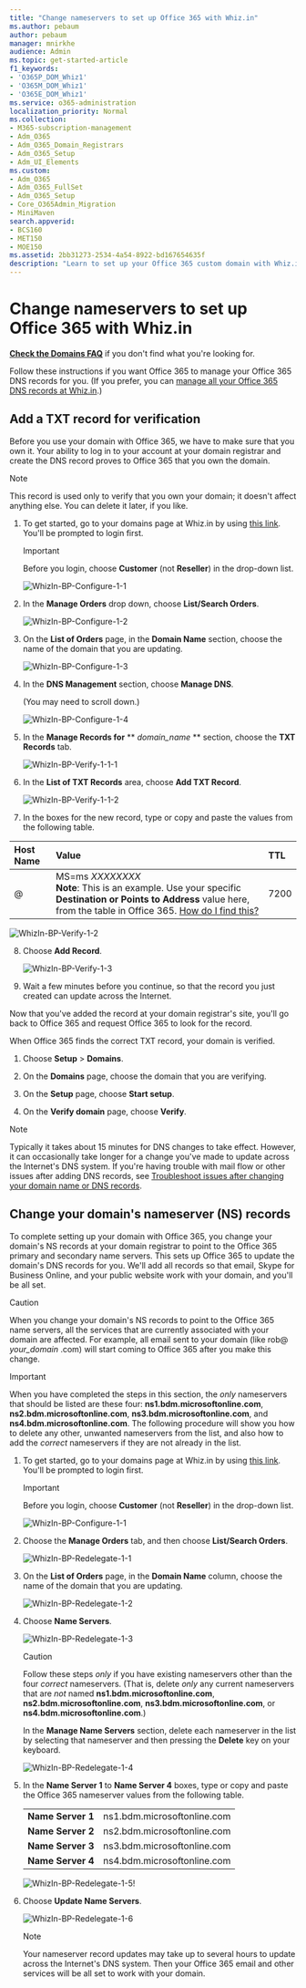```yaml
---
title: "Change nameservers to set up Office 365 with Whiz.in"
ms.author: pebaum
author: pebaum
manager: mnirkhe
audience: Admin
ms.topic: get-started-article
f1_keywords:
- 'O365P_DOM_Whiz1'
- 'O365M_DOM_Whiz1'
- 'O365E_DOM_Whiz1'
ms.service: o365-administration
localization_priority: Normal
ms.collection: 
- M365-subscription-management
- Adm_O365
- Adm_O365_Domain_Registrars
- Adm_O365_Setup
- Adm_UI_Elements
ms.custom:
- Adm_O365
- Adm_O365_FullSet
- Adm_O365_Setup
- Core_O365Admin_Migration
- MiniMaven
search.appverid:
- BCS160
- MET150
- MOE150
ms.assetid: 2bb31273-2534-4a54-8922-bd167654635f
description: "Learn to set up your Office 365 custom domain with Whiz.in if you want Office 365 to manage your DNS records.  "
---
```


# Change nameservers to set up Office 365 with Whiz.in

 **[Check the Domains FAQ](../setup/domains-faq.md)** if you don't find what you're looking for. 
  
Follow these instructions if you want Office 365 to manage your Office 365 DNS records for you. (If you prefer, you can [manage all your Office 365 DNS records at Whiz.in](create-dns-records-at-whiz-in.md).)
  
    
## Add a TXT record for verification

Before you use your domain with Office 365, we have to make sure that you own it. Your ability to log in to your account at your domain registrar and create the DNS record proves to Office 365 that you own the domain.
  
> [!NOTE]
> This record is used only to verify that you own your domain; it doesn't affect anything else. You can delete it later, if you like. 
  
1. To get started, go to your domains page at Whiz.in by using [this link](http://domain.whiz.in/). You'll be prompted to login first.
    
    > [!IMPORTANT]
    > Before you login, choose **Customer** (not **Reseller**) in the drop-down list. 
  
    ![WhizIn-BP-Configure-1-1](../media/23f281b0-69ff-483b-908b-beb6b9d7ee65.png)
  
2. In the **Manage Orders** drop down, choose **List/Search Orders**.
    
    ![WhizIn-BP-Configure-1-2](../media/9c9202b1-2463-40a1-ad0f-5e7800e70d6b.png)
  
3. On the **List of Orders** page, in the **Domain Name** section, choose the name of the domain that you are updating. 
    
    ![WhizIn-BP-Configure-1-3](../media/3c241f4f-2ce1-4286-90a2-959a40761b7e.png)
  
4. In the **DNS Management** section, choose **Manage DNS**.
    
    (You may need to scroll down.)
    
    ![WhizIn-BP-Configure-1-4](../media/f94b8ccc-e677-4825-b432-fc26781e1596.png)
  
5. In the **Manage Records for** ** *domain_name* ** section, choose the **TXT Records** tab. 
    
    ![WhizIn-BP-Verify-1-1-1](../media/541c2f15-cebf-472b-80c6-a4312fb65f10.png)
  
6. In the **List of TXT Records** area, choose **Add TXT Record**.
    
    ![WhizIn-BP-Verify-1-1-2](../media/1cdd1e12-da95-421c-ab9a-29ad317cbeae.png)
  
7. In the boxes for the new record, type or copy and paste the values from the following table.
    
|**Host Name**|**Value**|**TTL**|
|:-----|:-----|:-----|
|@  <br/> |MS=ms *XXXXXXXX*  <br/> **Note**: This is an example. Use your specific **Destination or Points to Address** value here, from the table in Office 365.           [How do I find this?](../get-help-with-domains/information-for-dns-records.md)          |7200  <br/> |
   
   ![WhizIn-BP-Verify-1-2](../media/8310a995-a796-4ee4-bbe0-1cee5571ff6d.png)
    
  
8. Choose **Add Record**.
    
    ![WhizIn-BP-Verify-1-3](../media/e0bb42b9-733e-4a51-8aec-a2a7c89f855b.png)
  
9. Wait a few minutes before you continue, so that the record you just created can update across the Internet.
    
Now that you've added the record at your domain registrar's site, you'll go back to Office 365 and request Office 365 to look for the record.
  
When Office 365 finds the correct TXT record, your domain is verified.
  
1. Choose **Setup** \> **Domains**.
    
2. On the **Domains** page, choose the domain that you are verifying. 
    
    
  
3. On the **Setup** page, choose **Start setup**.
    
    
  
4. On the **Verify domain** page, choose **Verify**.
    
    
  
> [!NOTE]
>  Typically it takes about 15 minutes for DNS changes to take effect. However, it can occasionally take longer for a change you've made to update across the Internet's DNS system. If you're having trouble with mail flow or other issues after adding DNS records, see [Troubleshoot issues after changing your domain name or DNS records](../get-help-with-domains/find-and-fix-issues.md). 
  
## Change your domain's nameserver (NS) records

To complete setting up your domain with Office 365, you change your domain's NS records at your domain registrar to point to the Office 365 primary and secondary name servers. This sets up Office 365 to update the domain's DNS records for you. We'll add all records so that email, Skype for Business Online, and your public website work with your domain, and you'll be all set.
  
> [!CAUTION]
> When you change your domain's NS records to point to the Office 365 name servers, all the services that are currently associated with your domain are affected. For example, all email sent to your domain (like rob@ *your_domain*  .com) will start coming to Office 365 after you make this change.

> [!IMPORTANT]
>  When you have completed the steps in this section, the  *only*  nameservers that should be listed are these four: **ns1.bdm.microsoftonline.com**, **ns2.bdm.microsoftonline.com**, **ns3.bdm.microsoftonline.com**, and **ns4.bdm.microsoftonline.com**. The following procedure will show you how to delete any other, unwanted nameservers from the list, and also how to add the  *correct*  nameservers if they are not already in the list. 
  
1. To get started, go to your domains page at Whiz.in by using [this link](http://domain.whiz.in/). You'll be prompted to login first.
    
    > [!IMPORTANT]
    > Before you login, choose **Customer** (not **Reseller**) in the drop-down list. 
  
    ![WhizIn-BP-Configure-1-1](../media/23f281b0-69ff-483b-908b-beb6b9d7ee65.png)
  
2. Choose the **Manage Orders** tab, and then choose **List/Search Orders**.
    
    ![WhizIn-BP-Redelegate-1-1](../media/d673fd3c-1b93-4c9b-a27e-f1fdbbb914a8.png)
  
3. On the **List of Orders** page, in the **Domain Name** column, choose the name of the domain that you are updating. 
    
    ![WhizIn-BP-Redelegate-1-2](../media/da372b8e-c0f5-4595-82e6-237a4588d9ca.png)
  
4. Choose **Name Servers**.
    
    ![WhizIn-BP-Redelegate-1-3](../media/f447dfa7-e765-4cea-a66c-8042980f15ab.png)
  
    > [!CAUTION]
    > Follow these steps  *only*  if you have existing nameservers other than the four  *correct*  nameservers. (That is, delete  *only*  any current nameservers that are  *not*  named **ns1.bdm.microsoftonline.com**, **ns2.bdm.microsoftonline.com**, **ns3.bdm.microsoftonline.com**, or **ns4.bdm.microsoftonline.com**.) 
  
    In the **Manage Name Servers** section, delete each nameserver in the list by selecting that nameserver and then pressing the **Delete** key on your keyboard. 
    
    ![WhizIn-BP-Redelegate-1-4](../media/310243be-8b29-464f-a9d0-23a49846c2de.png)
  
5. In the **Name Server 1** to **Name Server 4** boxes, type or copy and paste the Office 365 nameserver values from the following table. 
    
    |||
    |:-----|:-----|
    |**Name Server 1** <br/> |ns1.bdm.microsoftonline.com  <br/> |
    |**Name Server 2** <br/> |ns2.bdm.microsoftonline.com  <br/> |
    |**Name Server 3** <br/> |ns3.bdm.microsoftonline.com  <br/> |
    |**Name Server 4** <br/> |ns4.bdm.microsoftonline.com  <br/> |
   
    
    ![WhizIn-BP-Redelegate-1-5](../media/96c2d2d4-c254-416e-b41c-06dbabafe56f.png)!
  
6. Choose **Update Name Servers**.
    
   ![WhizIn-BP-Redelegate-1-6](../media/a059851e-6783-4a15-9c38-83c28975c24f.png)
  
    > [!NOTE]
    > Your nameserver record updates may take up to several hours to update across the Internet's DNS system. Then your Office 365 email and other services will be all set to work with your domain.
  